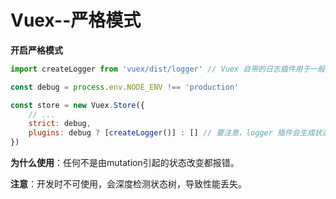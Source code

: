 # Vuex--严格模式

**开启严格模式**

```javascript
import createLogger from 'vuex/dist/logger' // Vuex 自带的日志插件用于一般的调试

const debug = process.env.NODE_ENV !== 'production'

const store = new Vuex.Store({
    // ...
    strict: debug,
  	plugins: debug ? [createLogger()] : [] // 要注意，logger 插件会生成状态快照，所以仅在开发环境使用
})
```

**为什么使用**：任何不是由mutation引起的状态改变都报错。

**注意**：开发时不可使用，会深度检测状态树，导致性能丢失。